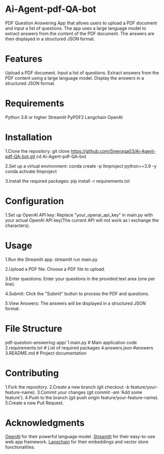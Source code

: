 # Ai-Agent-pdf-QA-bot
 PDF Question Answering App that allows users to upload a PDF document and input a list of questions. The app uses a large language model to extract answers from the content of the PDF document. The answers are then displayed in a structured JSON format.

# Features
Upload a PDF document.
Input a list of questions.
Extract answers from the PDF content using a large language model.
Display the answers in a structured JSON format.

# Requirements
Python 3.8 or higher
Streamlit
PyPDF2
Langchain
OpenAI

# Installation

1.Clone the repository:
git clone https://github.com/Sreeraga03/Ai-Agent-pdf-QA-bot.git
cd Ai-Agent-pdf-QA-bot

2.Set up a virtual environment:
conda create -p llmproject python==3.9 -y
conda activate llmproject

3.Install the required packages:
pip install -r requirements.txt

# Configuration
1.Set up OpenAI API key:
Replace "your_openai_api_key" in main.py with your actual OpenAI API key(The current API will not work as i exchange the characters).

# Usage
1.Run the Streamlit app:
streamlit run main.py

2.Upload a PDF file:
Choose a PDF file to upload.

3.Enter questions:
Enter your questions in the provided text area (one per line).

4.Submit:
Click the "Submit" button to process the PDF and questions.

5.View Answers:
The answers will be displayed in a structured JSON format.

# File Structure

pdf-question-answering-app/
1.main.py                   # Main application code
2.requirements.txt          # List of required packages
4.answers.json              #answers
3.README.md                 # Project documentation

# Contributing
1.Fork the repository.
2.Create a new branch (git checkout -b feature/your-feature-name).
3.Commit your changes (git commit -am 'Add some feature').
4.Push to the branch (git push origin feature/your-feature-name).
5.Create a new Pull Request.

# Acknowledgments

[OpenAI](https://openai.com/) for their powerful language model.
[Streamlit](https://streamlit.io/) for their easy-to-use web app framework.
[Langchain](https://langchain.com/) for their embeddings and vector store functionalities.



